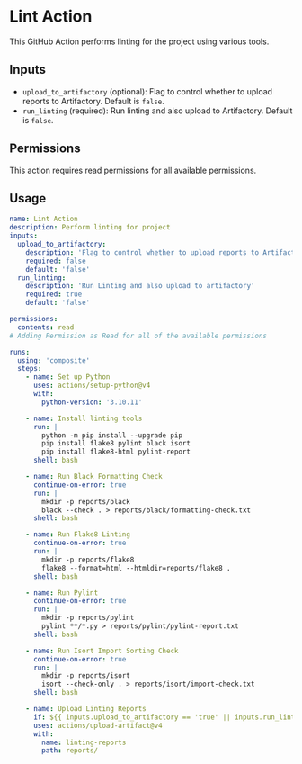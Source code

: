 # Lint Action

This GitHub Action performs linting for the project using various tools.

## Inputs

- `upload_to_artifactory` (optional): Flag to control whether to upload reports to Artifactory. Default is `false`.
- `run_linting` (required): Run linting and also upload to Artifactory. Default is `false`.

## Permissions

This action requires read permissions for all available permissions.

## Usage

```yaml
name: Lint Action
description: Perform linting for project
inputs:
  upload_to_artifactory:
    description: 'Flag to control whether to upload reports to Artifactory'
    required: false
    default: 'false'
  run_linting:
    description: 'Run Linting and also upload to artifactory'
    required: true
    default: 'false'

permissions:
  contents: read
# Adding Permission as Read for all of the available permissions

runs:
  using: 'composite'
  steps:
    - name: Set up Python
      uses: actions/setup-python@v4
      with:
        python-version: '3.10.11'

    - name: Install linting tools
      run: |
        python -m pip install --upgrade pip
        pip install flake8 pylint black isort
        pip install flake8-html pylint-report
      shell: bash

    - name: Run Black Formatting Check
      continue-on-error: true
      run: |
        mkdir -p reports/black
        black --check . > reports/black/formatting-check.txt
      shell: bash

    - name: Run Flake8 Linting
      continue-on-error: true
      run: |
        mkdir -p reports/flake8
        flake8 --format=html --htmldir=reports/flake8 .
      shell: bash

    - name: Run Pylint
      continue-on-error: true
      run: |
        mkdir -p reports/pylint
        pylint **/*.py > reports/pylint/pylint-report.txt
      shell: bash

    - name: Run Isort Import Sorting Check
      continue-on-error: true
      run: |
        mkdir -p reports/isort
        isort --check-only . > reports/isort/import-check.txt
      shell: bash

    - name: Upload Linting Reports
      if: ${{ inputs.upload_to_artifactory == 'true' || inputs.run_linting == 'true' }}
      uses: actions/upload-artifact@v4
      with:
        name: linting-reports
        path: reports/
